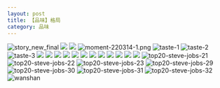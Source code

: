 ```yaml
---
layout: post
title: 【品味】格局
category: 品味
---
```

![story_new_final](http://rab41f8zg.hd-bkt.clouddn.com/img/story_new_final_0322.png)
![](http://ran7ztk3m.hd-bkt.clouddn.com/img/inspire-220510-1.png)
![](http://ran7ztk3m.hd-bkt.clouddn.com/img/moment-220505-1.png)
![moment-220314-1.png](http://rab41f8zg.hd-bkt.clouddn.com/img/moment-220314-1.png)
![taste-1](http://rab41f8zg.hd-bkt.clouddn.com/img/taste-1.png)
![taste-2](http://rab41f8zg.hd-bkt.clouddn.com/img/taste-2.png)
![taste-3](http://rab41f8zg.hd-bkt.clouddn.com/img/taste-3.png)
![](http://rab41f8zg.hd-bkt.clouddn.com/img/moment-220324-1.png)
![](http://rab41f8zg.hd-bkt.clouddn.com/img/moment-220324-2.png)
![](http://rab41f8zg.hd-bkt.clouddn.com/img/moment-220324-3.png)
![](http://rab41f8zg.hd-bkt.clouddn.com/img/moment-220324-4.png)
![](http://rab41f8zg.hd-bkt.clouddn.com/img/moment-220324-5.png)
![](http://rab41f8zg.hd-bkt.clouddn.com/img/moment-220324-6.png)
![](http://rab41f8zg.hd-bkt.clouddn.com/img/moment-220324-7.png)
![](http://rab41f8zg.hd-bkt.clouddn.com/img/taste-220323-1.png)
![](http://rab41f8zg.hd-bkt.clouddn.com/img/taste-220323-2.png)
![](http://rab41f8zg.hd-bkt.clouddn.com/img/taste-220323-3.png)
![](http://rab41f8zg.hd-bkt.clouddn.com/img/taste-220323-4.png)
![](http://rab41f8zg.hd-bkt.clouddn.com/img/taste-220323-5.png)
![top20-steve-jobs-21](http://rab41f8zg.hd-bkt.clouddn.com/img/jobs-21.png)
![top20-steve-jobs-22](http://rab41f8zg.hd-bkt.clouddn.com/img/jobs-22.png)
![top20-steve-jobs-23](http://rab41f8zg.hd-bkt.clouddn.com/img/jobs-23.png)
![top20-steve-jobs-29](http://rab41f8zg.hd-bkt.clouddn.com/img/jobs-29.png)
![top20-steve-jobs-30](http://rab41f8zg.hd-bkt.clouddn.com/img/jobs-30.png)
![top20-steve-jobs-31](http://rab41f8zg.hd-bkt.clouddn.com/img/jobs-31.png)
![top20-steve-jobs-32](http://rab41f8zg.hd-bkt.clouddn.com/img/jobs-32.png)
![wanshan](http://rab41f8zg.hd-bkt.clouddn.com/img/wanshan.png)



  




